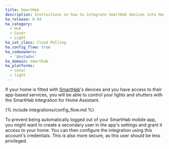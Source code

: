 ```yaml
---
title: SmartHab
description: Instructions on how to integrate SmartHab devices into Home Assistant
ha_release: 0.94
ha_category:
  - Hub
  - Cover
  - Light
ha_iot_class: Cloud Polling
ha_config_flow: true
ha_codeowners:
  - '@outadoc'
ha_domain: smarthab
ha_platforms:
  - cover
  - light
---
```


If your home is fitted with [SmartHab](https://smarthab.fr/index.php/home-en)'s 
devices and you have access to their app-based services, you will be able 
to control your lights and shutters with the SmartHab integration for Home 
Assistant.

{% include integrations/config_flow.md %}

<div class='note warning'>
  To prevent being automatically logged out of your SmartHab mobile app, you
  might want to create a secondary user in the app's settings and grant it
  access to your home. You can then configure the integration using this account's
  credentials. This is also more secure, as this user should be less privileged.
</div>
